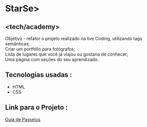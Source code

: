 # StarSe>
## <tech/academy>

Objetivo - refator o projeto realizado na live Coding, utilizando tags semânticas; <br>
Criar um portfólio para fotógrafos; <br>
Lista de lugares que você já viajou ou gostaria de conhecer; <br>
Uma página com seções do seu aprendizado.

## Tecnologias usadas :
<ul>
<li>HTML</li>
<li>CSS</li>
</ul>

## Link para o Projeto :
<a href="https://renatoanjo.github.io/Guia-Passeios/">Guia de Passeios</a>
